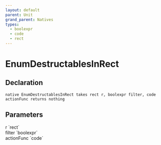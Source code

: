 ```yaml
---
layout: default
parent: Unit
grand_parent: Natives
types:
  - boolexpr
  - code
  - rect
---
```


# EnumDestructablesInRect

## Declaration

```
native EnumDestructablesInRect takes rect r, boolexpr filter, code actionFunc returns nothing
```

## Parameters
<dl>
  <dt>r `rect`</dt>
  <dd></dd>

  <dt>filter `boolexpr`</dt>
  <dd></dd>

  <dt>actionFunc `code`</dt>
  <dd></dd>
</dl>